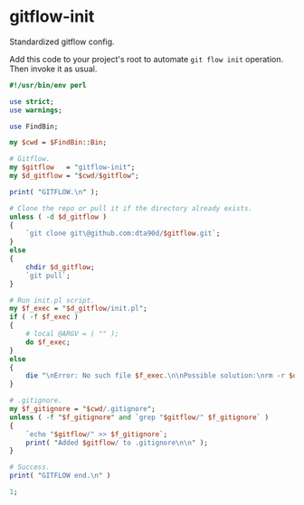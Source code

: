 # gitflow-init
Standardized gitflow config.

Add this code to your project's root to automate `git flow init` operation.
Then invoke it as usual.

```perl
#!/usr/bin/env perl

use strict;
use warnings;

use FindBin;

my $cwd = $FindBin::Bin;

# Gitflow.
my $gitflow   = "gitflow-init";
my $d_gitflow = "$cwd/$gitflow";

print( "GITFLOW.\n" );

# Clone the repo or pull it if the directory already exists.
unless ( -d $d_gitflow )
{
    `git clone git\@github.com:dta90d/$gitflow.git`;
}
else
{
    chdir $d_gitflow;
    `git pull`;
}

# Run init.pl script.
my $f_exec = "$d_gitflow/init.pl";
if ( -f $f_exec )
{
    # local @ARGV = ( "" );
    do $f_exec;
}
else
{
    die "\nError: No such file $f_exec.\n\nPossible solution:\nrm -r $d_gitflow\nperl $0\n\n";
}

# .gitignore.
my $f_gitignore = "$cwd/.gitignore";
unless ( -f "$f_gitignore" and `grep "$gitflow/" $f_gitignore` )
{
    `echo "$gitflow/" >> $f_gitignore`;
    print( "Added $gitflow/ to .gitignore\n\n" );
}

# Success.
print( "GITFLOW end.\n" )

1;
```
